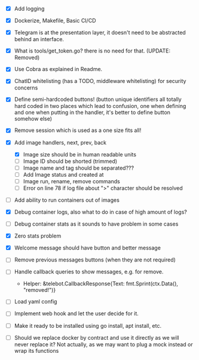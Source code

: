 - [x] Add logging
- [x] Dockerize, Makefile, Basic CI/CD
- [x] Telegram is at the presentation layer, it doesn't need to be abstracted behind an interface.
- [x] What is tools/get_token.go? there is no need for that. (UPDATE: Removed)
- [x] Use Cobra as explained in Readme.
- [x] ChatID whitelisting (has a TODO, middleware whitelisting) for security concerns
- [x] Define semi-hardcoded buttons! (button unique identifiers all totally hard coded in two places which lead to confusion, one when defining and one when putting in the handler, it's better to define button somehow else)
- [x] Remove session which is used as a one size fits all!
- [x] Add image handlers, next, prev, back
    - [x] Image size should be in human readable units
    - [ ] Image ID should be shorted (trimmed)
    - [ ] Image name and tag should be separated???
    - [ ] Add Image status and created at
    - [ ] Image run, rename, remove commands 
    - [ ] Error on line 78 if log file about ">" character should be resolved
- [ ] Add ability to run containers out of images
- [x] Debug container logs, also what to do in case of high amount of logs?
- [ ] Debug container stats as it sounds to have problem in some cases
- [x] Zero stats problem
- [x] Welcome message should have button and better message
- [ ] Remove previous messages buttons (when they are not required)
- [ ] Handle callback queries to show messages, e.g. for remove.
    - Helper: &telebot.CallbackResponse{Text: fmt.Sprint(ctx.Data(), "removed!")}

- [ ] Load yaml config
- [ ] Implement web hook and let the user decide for it.
- [ ] Make it ready to be installed using go install, apt install, etc.
- [ ] Should we replace docker by contract and use it directly as we will never replace it? Not actually, as we may want to plug a mock instead or wrap its functions
